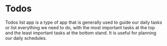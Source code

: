 # Todos
Todos list app is a type of app that is generally used to guide our daily tasks or list everything  we need to do, with the most important tasks at the top  and the least important tasks at the bottom stand.  It is useful for planning our daily schedules.
